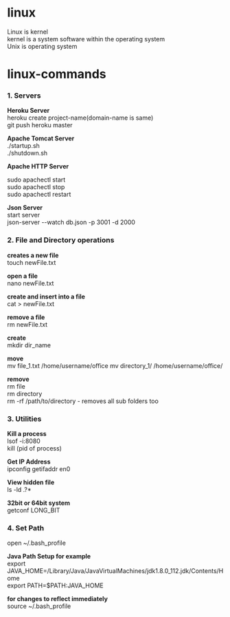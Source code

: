 # linux

Linux is kernel  
kernel is a system software within the operating system  
Unix is operating system

# linux-commands  

### 1. Servers
**Heroku Server**  
heroku create project-name(domain-name is same)    
git push heroku master  

**Apache Tomcat Server**  
./startup.sh  
./shutdown.sh 
  
**Apache HTTP Server** 

sudo apachectl start  
sudo apachectl stop  
sudo apachectl restart  

**Json Server**   
start server  
json-server --watch db.json -p 3001 -d 2000  

### 2. File and Directory operations   
**creates a new file**   
touch newFile.txt 

**open a file**  
nano newFile.txt  

**create and insert into a file**   
cat > newFile.txt  

**remove a file**  
rm newFile.txt  

**create**  
mkdir dir_name  

**move**  
mv file_1.txt /home/username/office
mv directory_1/ /home/username/office/

**remove**  
rm file  
rm directory  
rm -rf /path/to/directory - removes all sub folders too  

### 3. Utilities

**Kill a process**   
lsof -i:8080  
kill (pid of process)
  
**Get IP Address**   
ipconfig getifaddr en0

**View hidden file**   
ls -ld .?*  

**32bit or 64bit system**   
getconf LONG_BIT  

### 4. Set Path

open ~/.bash_profile  

**Java Path Setup for example**  
export JAVA_HOME=/Library/Java/JavaVirtualMachines/jdk1.8.0_112.jdk/Contents/Home  
export PATH=$PATH:JAVA_HOME

**for changes to reflect immediately**  
source ~/.bash_profile  

